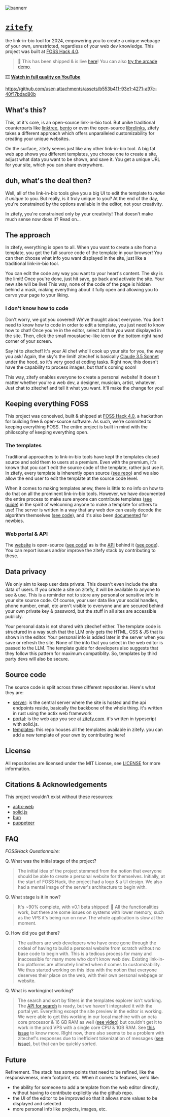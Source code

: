 ![bannerr](https://github.com/user-attachments/assets/25f6c1a7-dbf1-4aeb-b1df-a021d89172a9)

# [`zitefy`](https://zitefy.com/)
the link-in-bio tool for 2024, empowering you to create a unique webpage of your own, unrestricted, regardless of your web dev knowledge. This project was built at [FOSS Hack 4.0](https://fossunited.org/fosshack/2024).

> 🚀 This has been shipped & is live [here](https://zitefy.com)! You can also [try the arcade demo](https://app.arcade.software/share/9WurR7ejQZLsBNjHFrJa).

🎞️ [**Watch in full quality on YouTube**](https://youtu.be/zrExP-ZH0xY)

https://github.com/user-attachments/assets/b553b411-93e1-4271-a97c-40f17bdad80b

## What's this?
This, at it's core, is an open-source link-in-bio tool. But unike traditional counterparts like [linktree](https://linktree.com), [bento](https://bento.me/en/home) or even the open-source [librelinks](https://www.librelinks.me/), zitefy takes a different approach which offers unparalleled customizability for creating your unique websites.

On the surface, zitefy seems just like any other link-in-bio tool. A big fat web app shows you different templates, you choose one to create a site, adjust what data you want to be shown, and save it. You get a unique URL for your site, which you can share everywhere.

## duh, what's the deal then?
Well, all of the link-in-bio tools give you a big UI to edit the template to *make it unique* to you. But really, is it truly unique to you? At the end of the day, you're constrained by the options available in the editor, not your creativity.

In zitefy, you're constrained only by your creativity! That doesn't make much sense now does it? Read on...

## The approach
In zitefy, everything is open to all. When you want to create a site from a template, you get the full source code of the template in your browser!  You can then choose what info you want displayed in the site, just like a traditional link-in-bio tool.

You can edit the code any way you want to your heart's content. The sky is the limit! Once you're done, just hit save, go back and activate the site. Your new site will be live! This way, none of the code of the page is hidden behind a mask, making everything about it fully open and allowing you to carve your page to your liking.

### I don't know how to code
Don't worry, we got you covered! We've thought about everyone. You don't need to know how to code in order to edit a template, you just need to know how to chat! Once you're in the editor, select all that you want displayed in the site. Then, click the small moustache-like icon on the bottom right hand corner of your screen.

Say hi to zitechef! It's your AI chef who'll cook up your site for you, the way you ask! Again, the sky's the limit! zitechef is basically [Claude 3.5 Sonnet](https://claude.ai/) under the hood, so it's very good at coding tasks. Right now, this doesn't have the capability to process images, but that's coming soon!

This way, zitefy enables everyone to create a personal website! It doesn't matter whether you're a web dev, a designer, musician, artist, whatever. Just chat to zitechef and tell it what you want. It'll make the change for you!

## Keeping everything FOSS
This project was conceived, built & shipped at [FOSS Hack 4.0](), a hackathon for building free & open-source software. As such, we're commited to keeping everything FOSS. The entire project is built in mind with the philosophy of keeping everything open.

### The templates
Traditional approaches to link-in-bio tools have kept the templates closed source and sold them to users at a premium. Even with the premium, it's known that you can't edit the source code of the template, rather just use it. In zitefy, every template is inherently open source ([see repo](https://github.com/zitefy/templates)) and we also allow the end user to edit the template at the source code level.

When it comes to making templates anew, there is little to no info on how to do that on all the prominent link-in-bio tools. However, we have documented the entire process to make sure anyone can contribute templates ([see guide](https://github.com/zitefy/templates?tab=readme-ov-file#templating-guide)) in the spirit of welcoming anyone to make a template for others to use! The server is written in a way that any web dev can easily decode the algorithm themselves ([see code](https://github.com/zitefy/server/blob/main/scripts/builder.js)), and it's also been [documented](https://github.com/zitefy/templates?tab=readme-ov-file#the-html-creation-algorithm) for newbies.

### Web portal & API
The [website](https://zitefy.com) is open-source ([see code](https://github.com/zitefy/portal)) as is the [API](https://api.zitefy.com/docs/#/) behind it ([see code](https://github.com/zitefy/server)). You can report issues and/or improve the zitefy stack by contributing to these. 

## Data privacy
We only aim to keep user data private. This doesn't even include the site data of users. If you create a site on zitefy, it will be available to anyone to see & use. This is a reminder not to store any personal or sensitive info in your site source code. Of course, your user data like your social handles, phone number, email, etc aren't visible to everyone and are secured behind your own private key & password, but the stuff in all sites are accessible publicly.

Your personal data is not shared with zitechef either. The template code is structured in a way such that the LLM only gets the HTML, CSS & JS that is shown in the editor. Your personal info is added later in the server when you save or refresh the site. None of the info that you select in the web editor is passed to the LLM. The template guide for developers also suggests that they follow this pattern for maximum compatiblity. So, templates by third party devs will also be secure.

## Source code
The source code is split across three different repositories. Here's what they are:

* [server](https://github.com/zitefy/server): is the central server where the site is hosted and the api endpoints reside, basically the backbone of the whole thing. it's written in rust using the actix web framework
* [portal](https://github.com/zitefy/portal): is the web app you see at [zitefy.com](https://zitefy.com/). it's written in typescript with solid.js.
* [templates](https://github.com/zitefy/templates): this repo houses all the templates available in zitefy. you can add a new template of your own by contributing here!

## License
All repositories are licensed under the MIT License, see [LICENSE](https://github.com/zitefy/portal/blob/main/LICENSE) for more information.

## Citations & Acknowledgements
This project wouldn't exist without these resources:

* [actix-web](https://actix.rs/)
* [solid.js](https://www.solidjs.com/)
* [bun](https://bun.sh)
* [puppeteer](https://pptr.dev/)

## FAQ
*FOSSHack Questionnaire:*

Q. What was the initial stage of the project?

> The initial idea of the project stemmed from the notion that everyone should be able to create a personal website for themselves.
> Initially, at the start of FOSS Hack, the project had a logo & a UI design. We also had a mental image of the server's architecture to begin with.

Q. What stage is it in now?

> It's ~90% complete, with v0.1 beta shipped! :rocket: All the functionalities work, but there are some issues on systems with lower memory, such as the VPS it's being run on now. The whole application is slow at the moment.

Q. How did you get there?

> The authors are web developers who have once gone through the ordeal of having to build a personal website from scratch without no base code to begin with. This is a tedious process for many and inaccessible for many more who don't know web dev. Existing link-in-bio platforms are ultimately limited when it comes to customizability.
> We thus started working on this idea with the notion that everyone deserves their place on the web, with their own personal webpage or website.

Q. What is working/not working?

> The search and sort by filters in the templates explorer isn't working. The [API for search](https://api.zitefy.com/docs/#/template/search_templates) is ready, but we haven't integrated it with the portal yet.
> Everything except the site preview in the editor is working. We were able to get this working in our local machine with an octa core processor & 16 GB RAM as well ([see video](https://youtu.be/zrExP-ZH0xY?si=4Q8iMhf6X0D6h-_e&t=39)) but couldn't get it to work in the prod VPS with a single core CPU & 1GB RAM. See [this issue](https://github.com/zitefy/server/issues/4) to know more.
> RIght now, there also seems to be a problem with zitechef's responses due to inefficient tokenization of messages ([see issue](https://github.com/zitefy/portal/issues/4)), but that can be quickly sorted.

## Future
Refinement. The stack has some points that need to be refined, like the responsiveness, mem footprint, etc. When it comes to features, we'd like:
* the ability for someone to add a template from the web editor directly, without having to contribute explicitly via the github repo.
* the UI of the editor to be improved so that it allows more values to be displayed and selected
* more personal info like projects, images, etc.
